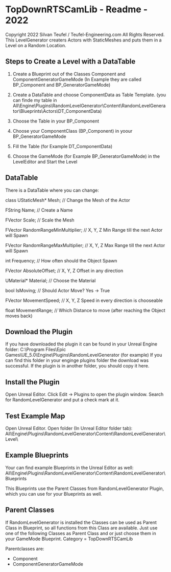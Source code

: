 # TopDownRTSCamLib - Readme - 2022

Copyright 2022 Silvan Teufel / Teufel-Engineering.com All Rights Reserved.
This LevelGenerator creaters Actors with StaticMeshes and puts them in a Level on a Random Location.

## Steps to Create a Level with a DataTable

1. Create a Blueprint out of the Classes Component and ComponentGeneratorGameMode
  (In Example they are called BP_Component and BP_GeneratorGameMode)
  
2. Create a DataTable and choose ComponentData as Table Template.
  (you can finde my table in All\Engine\Plugins\RandomLevelGenerator\Content\RandomLevelGenerator\Blueprints\Actors\DT_ComponentData)
  
3. Choose the Table in your BP_Component

4. Choose your ComponentClass (BP_Component) in yoour BP_GeneratorGameMode

5. Fill the Table (for Example DT_ComponentData)

6. Choose the GameMode (for Example BP_GeneratorGameMode) in the LevelEditor and Start the Level

## DataTable

There is a DataTable where you can change:

class UStaticMesh* Mesh;  // Change the Mesh of the Actor

FString Name; // Create a Name 

FVector Scale; // Scale the Mesh

FVector RandomRangeMinMultiplier; // X, Y, Z Min Range till the next Actor will Spawn

FVector RandomRangeMaxMultiplier; // X, Y, Z Max Range till the next Actor will Spawn

int Frequency; // How often should the Object Spawn

FVector AbsoluteOffset; // X, Y, Z Offset in any direction

UMaterial* Material; // Choose the Material

bool IsMoving; // Should Actor Move? Yes  -> True

FVector MovementSpeed; // X, Y, Z Speed in every direction is chooseable

float MovementRange; // Which Distance to move (after reaching the Object moves back)

## Download the Plugin

If you have downloaded the plugin it can be found in your Unreal Engine folder:
C:\Program Files\Epic Games\UE_5.0\Engine\Plugins\RandomLevelGenerator (for example)
If you can find this folder in your enginge plugins folder the download was successful.
If the plugin is in another folder, you should copy it here.

## Install the Plugin

Open Unreal Editor. Click Edit -> Plugins to open the plugin window.
Search for RandomLevelGenerator and put a check mark at it.

## Test Example Map

Open Unreal Editor. Open folder (In Unreal Editor folder tab):
All\Engine\Plugins\RandomLevelGenerator\Content\RandomLevelGenerator\Level\

## Example Blueprints

Your can find example Blueprints in the Unreal Editor as well:
All\Engine\Plugins\RandomLevelGenerator\Content\RandomLevelGenerator\Blueprints

This Blueprints use the Parent Classes from RandomLevelGenerator Plugin, which you can use for your Blueprints as well.

## Parent Classes

If RandomLevelGenerator is installed the Classes can be used as Parent Class in Blueprint, so all functions from this Class are available.
Just use one of the following Classes as Parent Class and or just choose them in your GameMode Blueprint. Category = TopDownRTSCamLib

Parentclasses are:

- Component
- ComponentGeneratorGameMode


